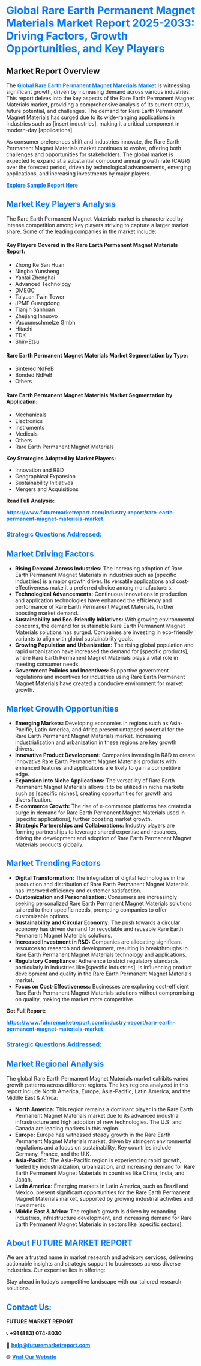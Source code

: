 <h1 style="color: #007BFF;">Global Rare Earth Permanent Magnet Materials Market Report 2025-2033: Driving Factors, Growth Opportunities, and Key Players</h1>

<section id="overview">
<h2>Market Report Overview</h2>
<p>The <a href="https://www.futuremarketreport.com/industry-report/rare-earth-permanent-magnet-materials-market" style="color: #007BFF; text-decoration: none;"><strong>Global Rare Earth Permanent Magnet Materials Market</strong></a> is witnessing significant growth, driven by increasing demand across various industries. This report delves into the key aspects of the Rare Earth Permanent Magnet Materials market, providing a comprehensive analysis of its current status, future potential, and challenges. The demand for Rare Earth Permanent Magnet Materials has surged due to its wide-ranging applications in industries such as [insert industries], making it a critical component in modern-day [applications].</p>
<p>As consumer preferences shift and industries innovate, the Rare Earth Permanent Magnet Materials market continues to evolve, offering both challenges and opportunities for stakeholders. The global market is expected to expand at a substantial compound annual growth rate (CAGR) over the forecast period, driven by technological advancements, emerging applications, and increasing investments by major players.</p>
</section>

<section id="overview">
<p><a href="https://www.futuremarketreport.com/request-sample/reportId=112835" style="color: #007BFF; text-decoration: none;"><strong>Explore Sample Report Here</strong></a></p>
</section>

<section id="key-players">
<h2 style="color: #007BFF;">Market Key Players Analysis</h2>
<p>The Rare Earth Permanent Magnet Materials market is characterized by intense competition among key players striving to capture a larger market share. Some of the leading companies in the market include:</p>
<h4>Key Players Covered in the Rare Earth Permanent Magnet Materials Report:</h4>
<ul><li>Zhong Ke San Huan</li><li>Ningbo Yunsheng</li><li>Yantai Zhenghai</li><li>Advanced Technology</li><li>DMEGC</li><li>Taiyuan Twin Tower</li><li>JPMF Guangdong</li><li>Tianjin Sanhuan</li><li>Zhejiang Innuovo</li><li>Vacuumschmelze Gmbh</li><li>Hitachi</li><li>TDK</li><li>Shin-Etsu</li></ul>
<h4>Rare Earth Permanent Magnet Materials Market Segmentation by Type:</h4>
<ul><li>Sintered NdFeB</li><li>Bonded NdFeB</li><li>Others</li></ul>

<h4>Rare Earth Permanent Magnet Materials Market Segmentation by Application:</h4>
<ul><li>Mechanicals</li><li>Electronics</li><li>Instruments</li><li>Medicals</li><li>Others</li><li>Rare Earth Permanent Magnet Materials</li></ul>
<p><strong>Key Strategies Adopted by Market Players:</strong></p>
<ul>
<li>Innovation and R&D</li>
<li>Geographical Expansion</li>
<li>Sustainability Initiatives</li>
<li>Mergers and Acquisitions</li>
</ul>
</section>

<section>
<p><strong>Read Full Analysis: </strong></p><a href="https://www.futuremarketreport.com/industry-report/rare-earth-permanent-magnet-materials-market" style="color: #007BFF; text-decoration: none;"><strong>https://www.futuremarketreport.com/industry-report/rare-earth-permanent-magnet-materials-market</strong></a>
<h3 style="color: #007BFF;">Strategic Questions Addressed:</h3>
</section>

<section id="driving-factors">
<h2 style="color: #007BFF;">Market Driving Factors</h2>
<ul>
<li><strong>Rising Demand Across Industries:</strong> The increasing adoption of Rare Earth Permanent Magnet Materials in industries such as [specific industries] is a major growth driver. Its versatile applications and cost-effectiveness make it a preferred choice among manufacturers.</li>
<li><strong>Technological Advancements:</strong> Continuous innovations in production and application technologies have enhanced the efficiency and performance of Rare Earth Permanent Magnet Materials, further boosting market demand.</li>
<li><strong>Sustainability and Eco-Friendly Initiatives:</strong> With growing environmental concerns, the demand for sustainable Rare Earth Permanent Magnet Materials solutions has surged. Companies are investing in eco-friendly variants to align with global sustainability goals.</li>
<li><strong>Growing Population and Urbanization:</strong> The rising global population and rapid urbanization have increased the demand for [specific products], where Rare Earth Permanent Magnet Materials plays a vital role in meeting consumer needs.</li>
<li><strong>Government Policies and Incentives:</strong> Supportive government regulations and incentives for industries using Rare Earth Permanent Magnet Materials have created a conducive environment for market growth.</li>
</ul>
</section>

<section id="growth-opportunities">
<h2 style="color: #007BFF;">Market Growth Opportunities</h2>
<ul>
<li><strong>Emerging Markets:</strong> Developing economies in regions such as Asia-Pacific, Latin America, and Africa present untapped potential for the Rare Earth Permanent Magnet Materials market. Increasing industrialization and urbanization in these regions are key growth drivers.</li>
<li><strong>Innovative Product Development:</strong> Companies investing in R&D to create innovative Rare Earth Permanent Magnet Materials products with enhanced features and applications are likely to gain a competitive edge.</li>
<li><strong>Expansion into Niche Applications:</strong> The versatility of Rare Earth Permanent Magnet Materials allows it to be utilized in niche markets such as [specific niches], creating opportunities for growth and diversification.</li>
<li><strong>E-commerce Growth:</strong> The rise of e-commerce platforms has created a surge in demand for Rare Earth Permanent Magnet Materials used in [specific applications], further boosting market growth.</li>
<li><strong>Strategic Partnerships and Collaborations:</strong> Industry players are forming partnerships to leverage shared expertise and resources, driving the development and adoption of Rare Earth Permanent Magnet Materials products globally.</li>
</ul>
</section>

<section id="trending-factors">
<h2 style="color: #007BFF;">Market Trending Factors</h2>
<ul>
<li><strong>Digital Transformation:</strong> The integration of digital technologies in the production and distribution of Rare Earth Permanent Magnet Materials has improved efficiency and customer satisfaction.</li>
<li><strong>Customization and Personalization:</strong> Consumers are increasingly seeking personalized Rare Earth Permanent Magnet Materials solutions tailored to their specific needs, prompting companies to offer customizable options.</li>
<li><strong>Sustainability and Circular Economy:</strong> The push towards a circular economy has driven demand for recyclable and reusable Rare Earth Permanent Magnet Materials solutions.</li>
<li><strong>Increased Investment in R&D:</strong> Companies are allocating significant resources to research and development, resulting in breakthroughs in Rare Earth Permanent Magnet Materials technology and applications.</li>
<li><strong>Regulatory Compliance:</strong> Adherence to strict regulatory standards, particularly in industries like [specific industries], is influencing product development and quality in the Rare Earth Permanent Magnet Materials market.</li>
<li><strong>Focus on Cost-Effectiveness:</strong> Businesses are exploring cost-efficient Rare Earth Permanent Magnet Materials solutions without compromising on quality, making the market more competitive.</li>
</ul>
</section>

<section>
<p><strong>Get Full Report: </strong></p><a href="https://www.futuremarketreport.com/industry-report/rare-earth-permanent-magnet-materials-market" style="color: #007BFF; text-decoration: none;"><strong>https://www.futuremarketreport.com/industry-report/rare-earth-permanent-magnet-materials-market</strong></a>
<h3 style="color: #007BFF;">Strategic Questions Addressed:</h3>
</section>


<section id="regional-analysis">
<h2 style="color: #007BFF;">Market Regional Analysis</h2>
<p>The global Rare Earth Permanent Magnet Materials market exhibits varied growth patterns across different regions. The key regions analyzed in this report include North America, Europe, Asia-Pacific, Latin America, and the Middle East & Africa:</p>
<ul>
<li><strong>North America:</strong> This region remains a dominant player in the Rare Earth Permanent Magnet Materials market due to its advanced industrial infrastructure and high adoption of new technologies. The U.S. and Canada are leading markets in this region.</li>
<li><strong>Europe:</strong> Europe has witnessed steady growth in the Rare Earth Permanent Magnet Materials market, driven by stringent environmental regulations and a focus on sustainability. Key countries include Germany, France, and the U.K.</li>
<li><strong>Asia-Pacific:</strong> The Asia-Pacific region is experiencing rapid growth, fueled by industrialization, urbanization, and increasing demand for Rare Earth Permanent Magnet Materials in countries like China, India, and Japan.</li>
<li><strong>Latin America:</strong> Emerging markets in Latin America, such as Brazil and Mexico, present significant opportunities for the Rare Earth Permanent Magnet Materials market, supported by growing industrial activities and investments.</li>
<li><strong>Middle East & Africa:</strong> The region’s growth is driven by expanding industries, infrastructure development, and increasing demand for Rare Earth Permanent Magnet Materials in sectors like [specific sectors].</li>
</ul>
</section>

<footer>
<h2 style="color: #007BFF;">About FUTURE MARKET REPORT</h2>
<p>We are a trusted name in market research and advisory services, delivering actionable insights and strategic support to businesses across diverse industries. Our expertise lies in offering:</p>

<p>Stay ahead in today’s competitive landscape with our tailored research solutions.</p>

<h2 style="color: #007BFF;">Contact Us:</h2>
<p><strong>FUTURE MARKET REPORT</strong></p>
<p>📞 <strong>+91 (883) 074-8030</strong></p>
<p>📧 <strong><a href="mailto:help@futuremarketreport.com" style="color: #007BFF;">help@futuremarketreport.com</a></strong></p>
<p>🌐 <strong><a href="https://www.futuremarketreport.com/" style="color: #007BFF;">Visit Our Website</a></strong></p>
</footer>